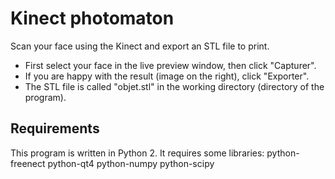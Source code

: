 Kinect photomaton
=================

Scan your face using the Kinect and export an STL file to print.

* First select your face in the live preview window, then click "Capturer". 
* If you are happy with the result (image on the right), click "Exporter".
* The STL file is called "objet.stl" in the working directory (directory of the program).

Requirements
----------------

This program is written in Python 2. It requires some libraries:
python-freenect python-qt4 python-numpy python-scipy
